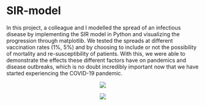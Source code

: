 # SIR-model

In this project, a colleague and I modelled the spread of an infectious disease by implementing the SIR model in Python and visualizing the progression through matplotlib. We tested the spreads at different vaccination rates (1%, 5%) and by choosing to include or not the possibility of mortality and re-susceptibility of patients. With this, we were able to demonstrate the effects these different factors have on pandemics and disease outbreaks, which is no doubt incredibly important now that we have started experiencing the COVID-19 pandemic.

<p align="center">
  <img src="https://user-images.githubusercontent.com/113075689/222923889-2f2c03b5-6c31-4e90-bd4b-71fcd699a405.png">
</p>

<p align="center">
  <img src="https://user-images.githubusercontent.com/113075689/222923969-d5d71ac0-dc97-4f83-a50a-ac0424fdbe9c.png">
</p>

